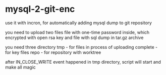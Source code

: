# mysql-2-git-enc
use it with incron, for automatically adding mysql dump to git repository

you need to upload two files 
file with one-time password inside, which encrypted with open rsa key 
and file with sql dump in tar.gz archive

you need three directory
tmp - for files in process of uploading
complete - for key files 
repo - for repository with worktree

after IN_CLOSE_WRITE event happened in tmp directory, script will start and make all magic
